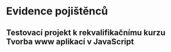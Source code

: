 # Evidence pojištěnců
## Testovací projekt k rekvalifikačnímu kurzu Tvorba www aplikací v JavaScript


